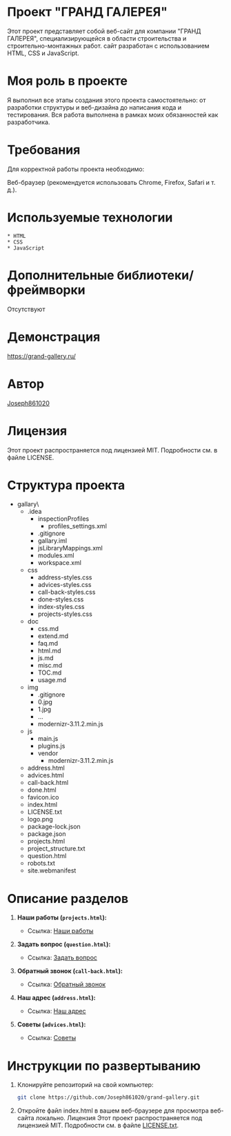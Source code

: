 # Проект "ГРАНД ГАЛЕРЕЯ"
Этот проект представляет собой веб-сайт для компании "ГРАНД ГАЛЕРЕЯ", специализирующейся в области строительства и строительно-монтажных работ.
сайт разработан с использованием HTML, CSS и JavaScript.
# Моя роль в проекте
Я выполнил все этапы создания этого проекта самостоятельно: от разработки структуры и веб-дизайна до написания кода и тестирования. Вся работа выполнена в рамках моих обязанностей как разработчика.
# Требования
Для корректной работы проекта необходимо:

Веб-браузер (рекомендуется использовать Chrome, Firefox, Safari и т. д.).

# Используемые технологии
    * HTML
    * CSS
    * JavaScript
# Дополнительные библиотеки/фреймворки
Отсутствуют

# Демонстрация

https://grand-gallery.ru/

# Автор
[Joseph861020](https://github.com/Joseph861020)

# Лицензия
Этот проект распространяется под лицензией MIT. Подробности см. в файле LICENSE.
# Структура проекта

- gallary\
  - .idea
    - inspectionProfiles
      - profiles_settings.xml
    - .gitignore
    - gallary.iml
    - jsLibraryMappings.xml
    - modules.xml
    - workspace.xml
  - css
    - address-styles.css
    - advices-styles.css
    - call-back-styles.css
    - done-styles.css
    - index-styles.css
    - projects-styles.css
  - doc
    - css.md
    - extend.md
    - faq.md
    - html.md
    - js.md
    - misc.md
    - TOC.md
    - usage.md
  - img
    - .gitignore
    - 0.jpg
    - 1.jpg
    - ...
    - modernizr-3.11.2.min.js
  - js
    - main.js
    - plugins.js
    - vendor
      - modernizr-3.11.2.min.js
  - address.html
  - advices.html
  - call-back.html
  - done.html
  - favicon.ico
  - index.html
  - LICENSE.txt
  - logo.png
  - package-lock.json
  - package.json
  - projects.html
  - project_structure.txt
  - question.html
  - robots.txt
  - site.webmanifest

# Описание разделов

1. **Наши работы (`projects.html`):**
   - Ссылка: [Наши работы](projects.html)

2. **Задать вопрос (`question.html`):**
   - Ссылка: [Задать вопрос](question.html)

3. **Обратный звонок (`call-back.html`):**
   - Ссылка: [Обратный звонок](call-back.html)

4. **Наш адрес (`address.html`):**
   - Ссылка: [Наш адрес](address.html)

5. **Советы (`advices.html`):**
   - Ссылка: [Советы](advices.html)

# Инструкции по развертыванию

1. Клонируйте репозиторий на свой компьютер:

   ```bash
   git clone https://github.com/Joseph861020/grand-gallery.git

2. Откройте файл index.html в вашем веб-браузере для просмотра веб-сайта локально.
Лицензия
Этот проект распространяется под лицензией MIT. Подробности см. в файле [LICENSE.txt](LICENSE.txt).
